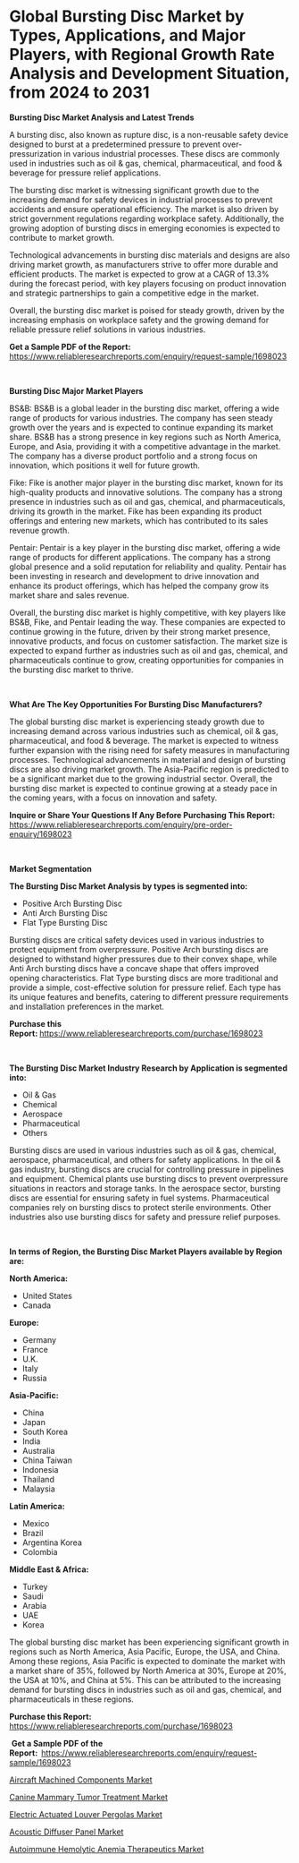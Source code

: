 <p><h1>Global Bursting Disc Market by Types, Applications, and Major Players, with Regional Growth Rate Analysis and Development Situation, from 2024 to 2031</h1></p><p><strong>Bursting Disc Market Analysis and Latest Trends</strong></p>
<p><p>A bursting disc, also known as rupture disc, is a non-reusable safety device designed to burst at a predetermined pressure to prevent over-pressurization in various industrial processes. These discs are commonly used in industries such as oil & gas, chemical, pharmaceutical, and food & beverage for pressure relief applications.</p><p>The bursting disc market is witnessing significant growth due to the increasing demand for safety devices in industrial processes to prevent accidents and ensure operational efficiency. The market is also driven by strict government regulations regarding workplace safety. Additionally, the growing adoption of bursting discs in emerging economies is expected to contribute to market growth.</p><p>Technological advancements in bursting disc materials and designs are also driving market growth, as manufacturers strive to offer more durable and efficient products. The market is expected to grow at a CAGR of 13.3% during the forecast period, with key players focusing on product innovation and strategic partnerships to gain a competitive edge in the market.</p><p>Overall, the bursting disc market is poised for steady growth, driven by the increasing emphasis on workplace safety and the growing demand for reliable pressure relief solutions in various industries.</p></p>
<p><strong>Get a Sample PDF of the Report:&nbsp;</strong> <a href="https://www.reliableresearchreports.com/enquiry/request-sample/1698023">https://www.reliableresearchreports.com/enquiry/request-sample/1698023</a></p>
<p>&nbsp;</p>
<p><strong>Bursting Disc Major Market Players</strong></p>
<p><p>BS&B: BS&B is a global leader in the bursting disc market, offering a wide range of products for various industries. The company has seen steady growth over the years and is expected to continue expanding its market share. BS&B has a strong presence in key regions such as North America, Europe, and Asia, providing it with a competitive advantage in the market. The company has a diverse product portfolio and a strong focus on innovation, which positions it well for future growth.</p><p>Fike: Fike is another major player in the bursting disc market, known for its high-quality products and innovative solutions. The company has a strong presence in industries such as oil and gas, chemical, and pharmaceuticals, driving its growth in the market. Fike has been expanding its product offerings and entering new markets, which has contributed to its sales revenue growth.</p><p>Pentair: Pentair is a key player in the bursting disc market, offering a wide range of products for different applications. The company has a strong global presence and a solid reputation for reliability and quality. Pentair has been investing in research and development to drive innovation and enhance its product offerings, which has helped the company grow its market share and sales revenue.</p><p>Overall, the bursting disc market is highly competitive, with key players like BS&B, Fike, and Pentair leading the way. These companies are expected to continue growing in the future, driven by their strong market presence, innovative products, and focus on customer satisfaction. The market size is expected to expand further as industries such as oil and gas, chemical, and pharmaceuticals continue to grow, creating opportunities for companies in the bursting disc market to thrive.</p></p>
<p>&nbsp;</p>
<p><strong>What Are The Key Opportunities For Bursting Disc Manufacturers?</strong></p>
<p><p>The global bursting disc market is experiencing steady growth due to increasing demand across various industries such as chemical, oil & gas, pharmaceutical, and food & beverage. The market is expected to witness further expansion with the rising need for safety measures in manufacturing processes. Technological advancements in material and design of bursting discs are also driving market growth. The Asia-Pacific region is predicted to be a significant market due to the growing industrial sector. Overall, the bursting disc market is expected to continue growing at a steady pace in the coming years, with a focus on innovation and safety.</p></p>
<p><strong>Inquire or Share Your Questions If Any Before Purchasing This Report:</strong> <a href="https://www.reliableresearchreports.com/enquiry/pre-order-enquiry/1698023">https://www.reliableresearchreports.com/enquiry/pre-order-enquiry/1698023</a></p>
<p>&nbsp;</p>
<p><strong>Market Segmentation</strong></p>
<p><strong>The Bursting Disc Market Analysis by types is segmented into:</strong></p>
<p><ul><li>Positive Arch Bursting Disc</li><li>Anti Arch Bursting Disc</li><li>Flat Type Bursting Disc</li></ul></p>
<p><p>Bursting discs are critical safety devices used in various industries to protect equipment from overpressure. Positive Arch bursting discs are designed to withstand higher pressures due to their convex shape, while Anti Arch bursting discs have a concave shape that offers improved opening characteristics. Flat Type bursting discs are more traditional and provide a simple, cost-effective solution for pressure relief. Each type has its unique features and benefits, catering to different pressure requirements and installation preferences in the market.</p></p>
<p><strong>Purchase this Report:&nbsp;</strong><a href="https://www.reliableresearchreports.com/purchase/1698023">https://www.reliableresearchreports.com/purchase/1698023</a></p>
<p>&nbsp;</p>
<p><strong>The Bursting Disc Market Industry Research by Application is segmented into:</strong></p>
<p><ul><li>Oil & Gas</li><li>Chemical</li><li>Aerospace</li><li>Pharmaceutical</li><li>Others</li></ul></p>
<p><p>Bursting discs are used in various industries such as oil & gas, chemical, aerospace, pharmaceutical, and others for safety applications. In the oil & gas industry, bursting discs are crucial for controlling pressure in pipelines and equipment. Chemical plants use bursting discs to prevent overpressure situations in reactors and storage tanks. In the aerospace sector, bursting discs are essential for ensuring safety in fuel systems. Pharmaceutical companies rely on bursting discs to protect sterile environments. Other industries also use bursting discs for safety and pressure relief purposes.</p></p>
<p>&nbsp;</p>
<p><strong>In terms of Region, the Bursting Disc Market Players available by Region are:</strong></p>
<p>
    <p> <strong> North America: </strong>
        <ul>
            <li>United States</li>
            <li>Canada</li>
        </ul>
        </p> 
    <p> <strong> Europe: </strong>
        <ul>
            <li>Germany</li>
            <li>France</li>
            <li>U.K.</li>
            <li>Italy</li>
            <li>Russia</li>
        </ul>
        </p> 
    <p> <strong> Asia-Pacific: </strong>
        <ul>
            <li>China</li>
            <li>Japan</li>
            <li>South Korea</li>
            <li>India</li>
            <li>Australia</li>
            <li>China Taiwan</li>
            <li>Indonesia</li>
            <li>Thailand</li>
            <li>Malaysia</li>
        </ul>
        </p> 
    <p> <strong> Latin America: </strong>
        <ul>
            <li>Mexico</li>
            <li>Brazil</li>
            <li>Argentina Korea</li>
            <li>Colombia</li>
        </ul>
        </p> 
    <p> <strong> Middle East & Africa: </strong>
        <ul>
            <li>Turkey</li>
            <li>Saudi</li>
            <li>Arabia</li>
            <li>UAE</li>
            <li>Korea</li>
        </ul>
    </p>
    </p>
<p><p>The global bursting disc market has been experiencing significant growth in regions such as North America, Asia Pacific, Europe, the USA, and China. Among these regions, Asia Pacific is expected to dominate the market with a market share of 35%, followed by North America at 30%, Europe at 20%, the USA at 10%, and China at 5%. This can be attributed to the increasing demand for bursting discs in industries such as oil and gas, chemical, and pharmaceuticals in these regions.</p></p>
<p><strong>Purchase this Report: </strong><a href="https://www.reliableresearchreports.com/purchase/1698023">https://www.reliableresearchreports.com/purchase/1698023</a></p>
<p>&nbsp;<strong>Get a Sample PDF of the Report:&nbsp;&nbsp;</strong><a href="https://www.reliableresearchreports.com/enquiry/request-sample/1698023">https://www.reliableresearchreports.com/enquiry/request-sample/1698023</a></p>
<p><strong></strong></p>
<p><p><a href="https://medium.com/p/2caf33d484cf/edit">Aircraft Machined Components Market</a></p><p><a href="https://medium.com/p/43f9057c8f0d/edit">Canine Mammary Tumor Treatment Market</a></p><p><a href="https://github.com/juniordelafrance/Market-Research-Report-List-2/blob/main/electric-actuated-louver-pergolas-market.md">Electric Actuated Louver Pergolas Market</a></p><p><a href="https://github.com/jaidynmorantestelletmjzya/Market-Research-Report-List-1/blob/main/acoustic-diffuser-panel-market.md">Acoustic Diffuser Panel Market</a></p><p><a href="https://medium.com/p/03e36d8b5a85/edit">Autoimmune Hemolytic Anemia Therapeutics Market</a></p></p>